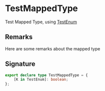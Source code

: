 
# TestMappedType

Test Mapped Type, using [TestEnum](docs/simple-suite-test/testenum-enum)

## Remarks

Here are some remarks about the mapped type

## Signature

```typescript
export declare type TestMappedType = {
    [K in TestEnum]: boolean;
};
```
